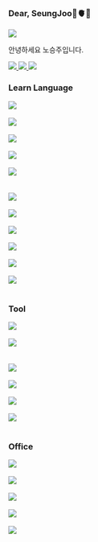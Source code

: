 ### Dear, SeungJoo🪼🫀🍥

<img src="https://capsule-render.vercel.app/api?type=rect&color=00008B&height=100&section=header&text=개발자&nbsp;노승주입니다&fontSize=20&fontColor=ffff" />
<p>
  안녕하세요 노승주입니다.
</p>

<a href="https://github.com/seoungju0828/">
  <img src="https://img.shields.io/badge/github-181717?style=flat&logo=github&logoColor=white"/>
</a>
<a href="https://www.instagram.com/seoxxjoo/">
    <img src="https://img.shields.io/badge/instagram-E4405F?style=flat&logo=instagram&logoColor=white" />
</a>
<a href="mailto:ministar2006@gmail.com">
  <img src="https://img.shields.io/badge/Mail-D14836?style=flat&logo=gmail&logoColor=white"/>
</a>

### Learn Language
<p>
  <img src="https://img.shields.io/badge/PHP-777BB4?style=flat&logo=PHP&logoColor=white" />
  <br>
  <br>
  <img src="https://img.shields.io/badge/MYSQL-4479A1?style=flat&logo=MYSQL&logoColor=white" />
  <br>
  <br>
  <img src="https://img.shields.io/badge/OracleDB-F80000?style=flat&logo=oracle&logoColor=white" /> 
  <br>
  <br>
  <img src="https://img.shields.io/badge/MongoDB-47A248?style=flat&logo=mongodb&logoColor=white" />
  <br>
  <br>
  <img src="https://img.shields.io/badge/React-61DAFB?style=flat&logo=React&logoColor=white" /><br>
  <br>
  <br>
  <img src="https://img.shields.io/badge/nodeJS-339933?style=flat&logo=node.js&logoColor=white" />
  <br>
  <br>
  <img src="https://img.shields.io/badge/JAVA-007396?style=flat&logo=java&logoColor=white" />
  <br>
  <br>
  <img src="https://img.shields.io/badge/JavaScript-F7DF1E?style=flat&logo=JavaScript&logoColor=white" />
  <br>
  <br>
  <img src="https://img.shields.io/badge/HTML5-E34F26?style=flat&logo=HTML5&logoColor=white" />
  <br>
  <br>
  <img src="https://img.shields.io/badge/CSS3-1572B6?style=flat&logo=CSS3&logoColor=white" />
  <br>
  <br>
  <img src="https://img.shields.io/badge/BootStrap-7952B3?style=flat&logo=bootstrap&logoColor=white" />
  <br>
  <br>
</p>

### Tool
<p>
  <img src="https://img.shields.io/badge/intelliJ IDEA-000000?style=flat&logo=intelliJ IDEA&logoColor=white" />
  <br>
  <br>
  <img src="https://img.shields.io/badge/Visual Studio Code-007ACC?style=flat&logo=Visual Studio Code&logoColor=white" /> <br>
  <br>
  <br>
  <img src="https://img.shields.io/badge/Visual Studio-5C2D91?style=flat&logo=Visual Studio&logoColor=white" />
  <br>
  <br>
  <img src="https://img.shields.io/badge/Eclipse-2C2255?style=flat&logo=eclipse&logoColor=whc="https://imgite" />
  <br>
  <br>
  <img src="https://img.shields.io/badge/Dev C++-DF0101?style=flat&logo=cplusplus&logoColor=white" />
  <br>
  <br>
  <img src="https://img.shields.io/badge/EditPlus-ff5e3c?style=flat&logo=stackedit&logoColor=white"/>
  <br>
  <br>
</p>

### Office
<P>
  <img src="https://img.shields.io/badge/PowerPoint-B7472A?style=flat&logo=microsoftpowerpoint&logoColor=white" />
  <br>
  <br>
  <img src="https://img.shields.io/badge/Excel-217346?style=flat&logo=microsoftexcel&logoColor=white" />
  <br>
  <br>
  <img src="https://img.shields.io/badge/Word-2B579A?style=flat&logo=microsoftword&logoColor=white" />
  <br>
  <br>
  <img src="https://img.shields.io/badge/Notion-000000?style=flat&logo=notion&logoColor=white" />
  <br>
  <br>
  <img src="https://img.shields.io/badge/Figma-F24E1E?style=flat&logo=Figma&logoColor=white" />
  <br>
  <br>
</P>

